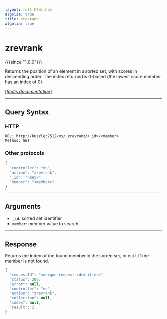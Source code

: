 ```yaml
---
layout: full.html.hbs
algolia: true
title: zrevrank
algolia: true
---
```


# zrevrank

{{{since "1.0.0"}}}

Returns the position of an element in a sorted set, with scores in descending order. The index returned is 0-based (the lowest score member has an index of 0).

[[_Redis documentation_]](https://redis.io/commands/zrevrank)

---

## Query Syntax

### HTTP

```http
URL: http://kuzzle:7512/ms/_zrevrank/<_id>/<member>
Method: GET
```

### Other protocols

```js
{
  "controller": "ms",
  "action": "zrevrank",
  "_id": "<key>",
  "member": "<member>"
}
```
---

## Arguments

* `_id`: sorted set identifier
* `member`: member value to search

---

## Response

Returns the index of the found member in the sorted set, or `null` if the member is not found.

```javascript
{
  "requestId": "<unique request identifier>",
  "status": 200,
  "error": null,
  "controller": "ms",
  "action": "zrevrank",
  "collection": null,
  "index": null,
  "result": 2
}
```
